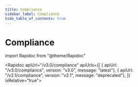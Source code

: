```yaml
---
title: Compliance
sidebar_label: Compliance
hide_table_of_contents: true
---
```


# Compliance

import Rapidoc from "@theme/Rapidoc"

<Rapidoc apiUrl="/v3.0/compliance" apiUrls={[
    { apiUrl: "/v3.0/compliance", version: "v3.0", message: "latest"},
    { apiUrl: "/v2.1/compliance", version: "v2.1", message: "deprecated"},
  ]} isRelative="true">    
</Rapidoc>